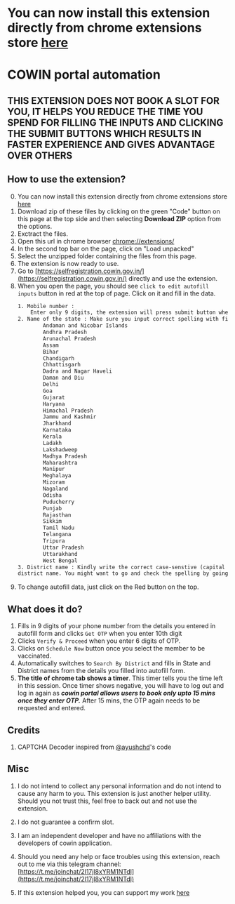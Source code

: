 # You can now install this extension directly from chrome extensions store [here](https://chrome.google.com/webstore/detail/cowin-automation/gemdkhkmcnifpfbfnhpbbhageflibppm)
# COWIN portal automation

## THIS EXTENSION DOES NOT BOOK A SLOT FOR YOU, IT HELPS YOU REDUCE THE TIME YOU SPEND FOR FILLING THE INPUTS AND CLICKING THE SUBMIT BUTTONS WHICH RESULTS IN FASTER EXPERIENCE AND GIVES ADVANTAGE OVER OTHERS


## How to use the extension?

0. You can now install this extension directly from chrome extensions store [here](https://chrome.google.com/webstore/detail/cowin-automation/gemdkhkmcnifpfbfnhpbbhageflibppm)
1. Download zip of these files by clicking on the green "Code" button on this page at the top side and then selecting **Download ZIP** option from the options.
2. Exctract the files.
3. Open this url in chrome browser [chrome://extensions/](chrome://extensions/)
4. In the second top bar on the page, click on "Load unpacked"
5. Select the unzipped folder containing the files from this page. 
6. The extension is now ready to use.
7. Go to [https://selfregistration.cowin.gov.in/](https://selfregistration.cowin.gov.in/) directly and use the extension. 
8. When you open the page, you should see `click to edit autofill inputs` button in red at the top of page. Click on it and fill in the data.
    ```txt
    1. Mobile number :
        Enter only 9 digits, the extension will press submit button when you put 10th digit in the input box on actual website
    2. Name of the state : Make sure you input correct spelling with first letter capital
            Andaman and Nicobar Islands
            Andhra Pradesh
            Arunachal Pradesh
            Assam
            Bihar
            Chandigarh
            Chhattisgarh
            Dadra and Nagar Haveli
            Daman and Diu
            Delhi
            Goa
            Gujarat
            Haryana
            Himachal Pradesh
            Jammu and Kashmir
            Jharkhand
            Karnataka
            Kerala
            Ladakh
            Lakshadweep
            Madhya Pradesh
            Maharashtra
            Manipur
            Meghalaya
            Mizoram
            Nagaland
            Odisha
            Puducherry
            Punjab
            Rajasthan
            Sikkim
            Tamil Nadu
            Telangana
            Tripura
            Uttar Pradesh
            Uttarakhand
            West Bengal
    3. District name : Kindly write the correct case-senstive (capital letters and small letters)
    district name. You might want to go and check the spelling by going to portal once.
    ```
9. To change autofill data, just click on the Red button on the top.

## What does it do?
1. Fills in 9 digits of your phone number from the details you entered in autofill form and clicks `Get OTP` when you enter 10th digit
2. Clicks `Verify & Proceed` when you enter 6 digits of OTP.
3. Clicks on `Schedule Now` button once you select the member to be vaccinated.
4. Automatically switches to `Search By District` and fills in State and District names from the details you filled into autofill form.
5. **The title of chrome tab shows a timer**. This timer tells you the time left in this session. Once timer shows negative, you will have to log out and log in again as ***cowin portal allows users to book only upto 15 mins once they enter OTP.*** After 15 mins, the OTP again needs to be requested and entered.

## Credits
1. CAPTCHA Decoder inspired from [@ayushchd](https://github.com/ayushchd)'s code

## Misc
1. I do not intend to collect any personal information and do not intend to cause any harm to you. This extension is just another helper utility. Should you not trust this, feel free to back out and not use the extension.

2. I do not guarantee a confirm slot.

3. I am an independent developer and have no affiliations with the developers of cowin application.

4. Should you need any help or face troubles using this extension, reach out to me via this telegram channel: [https://t.me/joinchat/2l17jl8xYRM1NTdl](https://t.me/joinchat/2l17jl8xYRM1NTdl)

5. If this extension helped you, you can support my work [here](https://www.buymeacoffee.com/sushrut)
